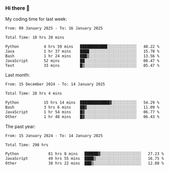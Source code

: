 ### Hi there 👋

My coding time for last week:

<!--START_SECTION:week-->

```txt
From: 09 January 2025 - To: 16 January 2025

Total Time: 10 hrs 20 mins

Python           4 hrs 59 mins   ████████████░░░░░░░░░░░░░   48.22 %
Java             1 hr 37 mins    ████░░░░░░░░░░░░░░░░░░░░░   15.70 %
Bash             1 hr 24 mins    ███▒░░░░░░░░░░░░░░░░░░░░░   13.56 %
JavaScript       52 mins         ██░░░░░░░░░░░░░░░░░░░░░░░   08.47 %
Text             33 mins         █▒░░░░░░░░░░░░░░░░░░░░░░░   05.47 %
```

<!--END_SECTION:week-->

Last month:

<!--START_SECTION:month-->

```txt
From: 15 December 2024 - To: 14 January 2025

Total Time: 28 hrs 4 mins

Python           15 hrs 14 mins  █████████████▓░░░░░░░░░░░   54.29 %
Bash             3 hrs 6 mins    ██▓░░░░░░░░░░░░░░░░░░░░░░   11.09 %
JavaScript       1 hr 54 mins    █▓░░░░░░░░░░░░░░░░░░░░░░░   06.77 %
Other            1 hr 48 mins    █▓░░░░░░░░░░░░░░░░░░░░░░░   06.43 %
```

<!--END_SECTION:month-->

The past year:

<!--START_SECTION:year-->

```txt
From: 15 January 2024 - To: 14 January 2025

Total Time: 298 hrs

Python             81 hrs 8 mins   ██████▓░░░░░░░░░░░░░░░░░░   27.23 %
JavaScript         49 hrs 55 mins  ████▒░░░░░░░░░░░░░░░░░░░░   16.75 %
Other              38 hrs 22 mins  ███▒░░░░░░░░░░░░░░░░░░░░░   12.88 %
```

<!--END_SECTION:year-->
